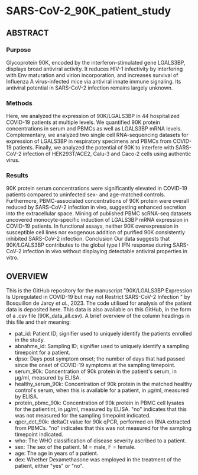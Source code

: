 # SARS-CoV-2_90K_patient_study

## ABSTRACT 

### Purpose 

Glycoprotein 90K, encoded by the interferon-stimulated gene LGALS3BP, displays broad antiviral activity. It reduces HIV-1 infectivity by interfering with Env maturation and virion incorporation, and increases survival of Influenza A virus-infected mice via antiviral innate immune signaling. Its antiviral potential in SARS-CoV-2 infection remains largely unknown. 

### Methods 

Here, we analyzed the expression of 90K/LGALS3BP in 44 hospitalized COVID-19 patients at multiple levels. We quantified 90K protein concentrations in serum and PBMCs as well as LGALS3BP mRNA levels. Complementary, we analyzed two single cell RNA-sequencing datasets for expression of LGALS3BP in respiratory specimens and PBMCs from COVID-19 patients. Finally, we analyzed the potential of 90K to interfere with SARS-CoV-2 infection of HEK293T/ACE2, Calu-3 and Caco-2 cells using authentic virus. 

### Results 

90K protein serum concentrations were significantly elevated in COVID-19 patients compared to uninfected sex- and age-matched controls. Furthermore, PBMC-associated concentrations of 90K protein were overall reduced by SARS-CoV-2 infection in vivo, suggesting enhanced secretion into the extracellular space. Mining of published PBMC scRNA-seq datasets uncovered monocyte-specific induction of LGALS3BP mRNA expression in COVID-19 patients. In functional assays, neither 90K overexpression in susceptible cell lines nor exogenous addition of purified 90K consistently inhibited SARS-CoV-2 infection. 
Conclusion Our data suggests that 90K/LGALS3BP contributes to the global type I IFN response during SARS-CoV-2 infection in vivo without displaying detectable antiviral properties in vitro.

## OVERVIEW

This is the GitHub repository for the manuscript "90K/LGALS3BP Expression Is Upregulated in COVID-19 but may not Restrict SARS-CoV-2 Infection " by Bosquillon de Jarcy _et al._, 2023.  The code utilised for analysis of the patient data is deposited here. This data is also available on this GitHub, in the form of a .csv file (90K_data_all.csv). A brief overview of the column headings in this file and their meaning:

* pat_id: Patient ID; signifier used to uniquely identify the patients enrolled in the study.
* abnahme_id: Sampling ID; signifier used to uniquely identify a sampling timepoint for a patient.
* dpso: Days post symptom onset; the number of days that had passed since the onset of COVID-19 symptoms at the sampling timepoint.
* serum_90k: Concentration of 90k protein in the patient's serum, in μg/ml, measured by ELISA.
* healthy_serum_90k: Concentration of 90k protein in the matched healthy control's serum, when this is available for a patient, in μg/ml, measured by ELISA.
* protein_pbmc_90k: Concentration of 90k protein in PBMC cell lysates for the patientint, in μg/ml, measured by ELISA. "no" indicates that this was not measured for the sampling timepoint indicated.
* qpcr_dct_90k: deltaCt value for 90k qPCR, performed on RNA extracted from PBMCs. "no" indicates that this was not measured for the sampling timepoint indicated.
* who: The WHO classification of disease severity ascribed to a patient.
* sex: The sex of the patient. M = male, F = female.
* age: The age in years of a patient. 
* dex: Whether Dexamethasone was employed in the treatment of the patient, either "yes" or "no".

